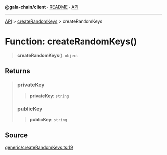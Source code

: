 **@gala-chain/client** ∙ [README](../../../README.md) ∙ [API](../../../exports.md)

***

[API](../../../exports.md) > [createRandomKeys](../README.md) > createRandomKeys

# Function: createRandomKeys()

> **createRandomKeys**(): `object`

## Returns

> ### privateKey
>
> > **privateKey**: `string`
>
> ### publicKey
>
> > **publicKey**: `string`
>

## Source

[generic/createRandomKeys.ts:19](https://github.com/GalaChain/sdk/blob/bcbbb18/chain-client/src/generic/createRandomKeys.ts#L19)
